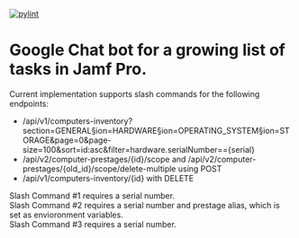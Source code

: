 [![pylint](https://github.com/davtay/jamf-google-chat-bot/actions/workflows/pylint.yml/badge.svg)](https://github.com/davtay/jamf-google-chat-bot/actions/workflows/pylint.yml)

# Google Chat bot for a growing list of tasks in Jamf Pro.

Current implementation supports slash commands for the following endpoints:

<ul>
    <li>/api/v1/computers-inventory?section=GENERAL&section=HARDWARE&section=OPERATING_SYSTEM&section=STORAGE&page=0&page-size=100&sort=id:asc&filter=hardware.serialNumber=={serial}</li>
    <li>/api/v2/computer-prestages/{id}/scope and /api/v2/computer-prestages/{old_id}/scope/delete-multiple using POST</li>
    <li>/api/v1/computers-inventory/{id} with DELETE</li>
</ul>

Slash Command #1 requires a serial number.  
Slash Command #2 requires a serial number and prestage alias, which is set as envioronment variables.  
Slash Command #3 requires a serial number.
